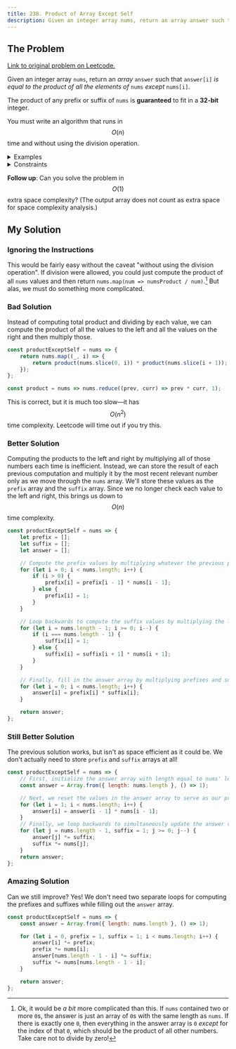 ```yaml
---
title: 238. Product of Array Except Self
description: Given an integer array nums, return an array answer such that answer[i] is equal to the product of all the elements of nums except nums[i].
---
```


## The Problem

[Link to original problem on Leetcode.](https://leetcode.com/problems/product-of-array-except-self/)

Given an integer array `nums`, return an _array_ `answer` such that `answer[i]` _is equal to the product of all the elements of_ `nums` _except_ `nums[i]`.

The product of any prefix or suffix of `nums` is **guaranteed** to fit in a **32-bit** integer.

You must write an algorithm that runs in $$O(n)$$ time and without using the division operation.

<details>
<summary>Examples</summary>

Example 1:

```
Input: nums = [1,2,3,4]
Output: [24,12,8,6]
```

Example 2:

```
Input: nums = [-1,1,0,-3,3]
Output: [0,0,9,0,0]
```

</details>

<details>
<summary>Constraints</summary>

- 2 <= `nums.length` <= 10<sup>5</sup>
- -30 <= `nums[i]` <= 30
- The product of any prefix or suffix of nums is guaranteed to fit in a 32-bit integer.
</details>

**Follow up**: Can you solve the problem in $$O(1)$$ extra space complexity? (The output array does not count as extra space for space complexity analysis.)

## My Solution

### Ignoring the Instructions

This would be fairly easy without the caveat "without using the division operation". If division were allowed, you could just compute the product of all `nums` values and then return `nums.map(num => numsProduct / num)`.[^1] But alas, we must do something more complicated.

### Bad Solution

Instead of computing total product and dividing by each value, we can compute the product of all the values to the left and all the values on the right and then multiply those.

```javascript
const productExceptSelf = nums => {
	return nums.map((_, i) => {
		return product(nums.slice(0, i)) * product(nums.slice(i + 1));
	});
};

const product = nums => nums.reduce((prev, curr) => prev * curr, 1);
```

This is correct, but it is much too slow—it has $$O(n{^2})$$ time complexity. Leetcode will time out if you try this.

### Better Solution

Computing the products to the left and right by multiplying all of those numbers each time is inefficient. Instead, we can store the result of each previous computation and multiply it by the most recent relevant number only as we move through the `nums` array. We'll store these values as the `prefix` array and the `suffix` array. Since we no longer check each value to the left and right, this brings us down to $$O(n)$$ time complexity.

```javascript
const productExceptSelf = nums => {
	let prefix = [];
	let suffix = [];
	let answer = [];

	// Compute the prefix values by multiplying whatever the previous prefix is by the number to the immediate left of nums[i]
	for (let i = 0; i < nums.length; i++) {
		if (i > 0) {
			prefix[i] = prefix[i - 1] * nums[i - 1];
		} else {
			prefix[i] = 1;
		}
	}

	// Loop backwards to compute the suffix values by multiplying the last suffix value computed by the number to the immediate right of nums[i]
	for (let i = nums.length - 1; i >= 0; i--) {
		if (i === nums.length - 1) {
			suffix[i] = 1;
		} else {
			suffix[i] = suffix[i + 1] * nums[i + 1];
		}
	}

	// Finally, fill in the answer array by multiplying prefixes and suffixes
	for (let i = 0; i < nums.length; i++) {
		answer[i] = prefix[i] * suffix[i];
	}

	return answer;
};
```

### Still Better Solution

The previous solution works, but isn't as space efficient as it could be. We don't actually need to store `prefix` and `suffix` arrays at all!

```javascript
const productExceptSelf = nums => {
	// First, initialize the answer array with length equal to nums' length and all values equal to 1.
	const answer = Array.from({ length: nums.length }, () => 1);

	// Next, we reset the values in the answer array to serve as our prefix array. Each answer[i] will be equal to the product of all values in nums.slice(0, i).
	for (let i = 1; i < nums.length; i++) {
		answer[i] = answer[i - 1] * nums[i - 1];
	}
	// Finally, we loop backwards to simultaneously update the answer values with suffix products and compute those suffix products. We reduce space complexity by keeping our computations in the answer array rather than storing separate prefix and suffix arrays.
	for (let j = nums.length - 1, suffix = 1; j >= 0; j--) {
		answer[j] *= suffix;
		suffix *= nums[j];
	}
	return answer;
};
```

### Amazing Solution

Can we still improve? Yes! We don't need two separate loops for computing the prefixes and suffixes while filling out the `answer` array.

```javascript
const productExceptSelf = nums => {
	const answer = Array.from({ length: nums.length }, () => 1);

	for (let i = 0, prefix = 1, suffix = 1; i < nums.length; i++) {
		answer[i] *= prefix;
		prefix *= nums[i];
		answer[nums.length - 1 - i] *= suffix;
		suffix *= nums[nums.length - 1 - i];
	}

	return answer;
};
```

[^1]: Ok, it would be _a bit_ more complicated than this. If `nums` contained two or more `0`s, the answer is just an array of `0`s with the same length as `nums`. If there is exactly one `0`, then everything in the answer array is `0` _except_ for the index of that `0`, which should be the product of all other numbers. Take care not to divide by zero!
